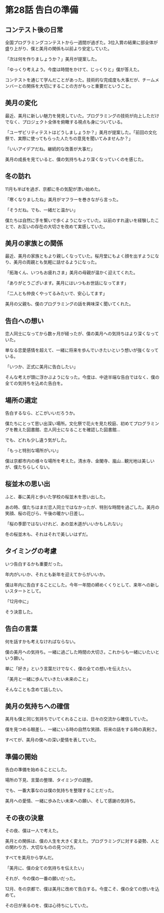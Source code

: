 # 第28話 告白の準備

## コンテスト後の日常

全国プログラミングコンテストから一週間が過ぎた。3位入賞の結果に部全体が盛り上がり、僕と美月の関係も以前より安定していた。

「次は何を作りましょうか？」美月が提案した。

「ゆっくり考えよう。今度は時間をかけて、じっくりと」僕が答えた。

コンテストを通じて学んだことがあった。技術的な完成度も大事だが、チームメンバーとの関係を大切にすることの方がもっと重要だということ。

## 美月の変化

最近、美月に新しい魅力を発見していた。プログラミングの技術が向上しただけでなく、プロジェクト全体を俯瞰する視点も身についている。

「ユーザビリティテストはどうしましょうか？」美月が提案した。「前回の文化祭で、実際に使ってもらった人たちの意見を聞いてみませんか？」

「いいアイデアだね。継続的な改善が大事だ」

美月の成長を見ていると、僕の気持ちもより深くなっていくのを感じた。

## 冬の訪れ

11月も半ばを過ぎ、京都に冬の気配が漂い始めた。

「寒くなりましたね」美月がマフラーを巻きながら言った。

「そうだね。でも、一緒だと温かい」

僕たちは自然に手を繋いで歩くようになっていた。以前のすれ違いを経験したことで、お互いの存在の大切さを改めて実感していた。

## 美月の家族との関係

最近、美月の家族ともより親しくなっていた。桜月堂にもよく顔を出すようになり、美月の両親とも気軽に話せるようになった。

「拓海くん、いつもお疲れさま」美月の母親が温かく迎えてくれた。

「ありがとうございます。美月にはいつもお世話になってます」

「二人とも仲良くやってるみたいで、安心してます」

美月の父親も、僕のプログラミングの話を興味深く聞いてくれた。

## 告白への想い

恋人同士になってから数ヶ月が経ったが、僕の美月への気持ちはより深くなっていた。

単なる恋愛感情を超えて、一緒に将来を歩んでいきたいという想いが強くなっている。

「いつか、正式に美月に告白したい」

そんな考えが頭に浮かぶようになった。今度は、中途半端な告白ではなく、僕の全ての気持ちを込めた告白を。

## 場所の選定

告白するなら、どこがいいだろうか。

僕たちにとって思い出深い場所。文化祭で花火を見た校庭、初めてプログラミングを教えた図書館、恋人同士になることを確認した図書館...

でも、どれも少し違う気がした。

「もっと特別な場所がいい」

僕は京都市内の様々な場所を考えた。清水寺、金閣寺、嵐山...観光地は美しいが、僕たちらしくない。

## 桜並木の思い出

ふと、春に美月と歩いた学校の桜並木を思い出した。

あの時、僕たちはまだ恋人同士ではなかったが、特別な時間を過ごした。美月の笑顔、桜の花びら、午後の暖かい日差し。

「桜の季節ではないけれど、あの並木道がいいかもしれない」

冬の桜並木も、それはそれで美しいはずだ。

## タイミングの考慮

いつ告白するかも重要だった。

年内がいいか、それとも新年を迎えてからがいいか。

僕は年内に告白することにした。今年一年間の締めくくりとして、来年への新しいスタートとして。

「12月中に」

そう決意した。

## 告白の言葉

何を話すかも考えなければならない。

僕の美月への気持ち。一緒に過ごした時間の大切さ。これからも一緒にいたいという願い。

単に「好き」という言葉だけでなく、僕の全ての想いを伝えたい。

「美月と一緒に歩んでいきたい未来のこと」

そんなことも含めて話したい。

## 美月の気持ちへの確信

美月も僕と同じ気持ちでいてくれることは、日々の交流から確信していた。

僕を見つめる眼差し、一緒にいる時の自然な笑顔、将来の話をする時の真剣さ。

すべてが、美月の僕への深い愛情を表していた。

## 準備の開始

告白の準備を始めることにした。

場所の下見、言葉の整理、タイミングの調整。

でも、一番大事なのは僕の気持ちを整理することだった。

美月への愛情、一緒に歩みたい未来への願い、そして感謝の気持ち。

## その夜の決意

その夜、僕は一人で考えた。

美月との関係は、僕の人生を大きく変えた。プログラミングに対する姿勢、人との関わり方、大切なものの見つけ方。

すべてを美月から学んだ。

「美月に、僕の全ての気持ちを伝えたい」

それが、今の僕の一番の願いだった。

12月、冬の京都で、僕は美月に改めて告白する。今度こそ、僕の全ての想いを込めて。

その日が来るのを、僕は心待ちにしていた。